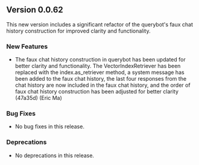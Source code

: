 ## Version 0.0.62

This new version includes a significant refactor of the querybot's faux chat history construction for improved clarity and functionality.

### New Features

- The faux chat history construction in querybot has been updated for better clarity and functionality. The VectorIndexRetriever has been replaced with the index.as_retriever method, a system message has been added to the faux chat history, the last four responses from the chat history are now included in the faux chat history, and the order of faux chat history construction has been adjusted for better clarity (47a35d) (Eric Ma)

### Bug Fixes

- No bug fixes in this release.

### Deprecations

- No deprecations in this release.
